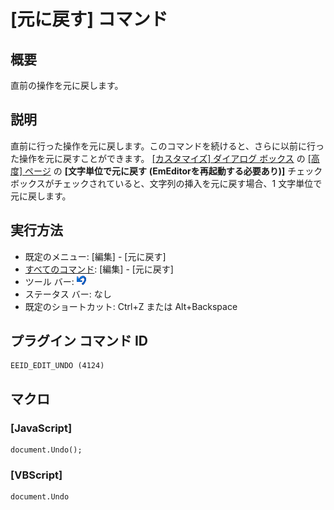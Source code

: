 # \[元に戻す\] コマンド

## 概要

直前の操作を元に戻します。

## 説明

直前に行った操作を元に戻します。このコマンドを続けると、さらに以前に行った操作を元に戻すことができます。 [\[カスタマイズ\] ダイアログ ボックス](../../dlg/customize/index) の [\[高度\] ページ](../../dlg/customize/advanced/index) の **\[文字単位で元に戻す**
**(EmEditorを再起動する必要あり)\]** チェック ボックスがチェックされていると、文字列の挿入を元に戻す場合、1 文字単位で元に戻します。

## 実行方法

- 既定のメニュー: \[編集\] \- \[元に戻す\]
- [すべてのコマンド](../../glossary/allcommands): \[編集\] \- \[元に戻す\]
- ツール バー: ![](../../images/editundo.png)
- ステータス バー: なし
- 既定のショートカット: Ctrl+Z または Alt+Backspace

## プラグイン コマンド ID

```
EEID_EDIT_UNDO (4124)
```

## マクロ

### \[JavaScript\]

```
document.Undo();
```

### \[VBScript\]

```
document.Undo
```
